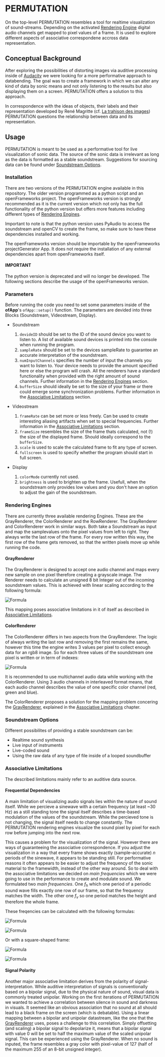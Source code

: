 # PERMUTATION

On the top-level PERMUTATION resembles a tool for realtime visualization of sound-streams. Depending on the activated [Rendering Engine](#rendering-engines) digital audio channels get mapped to pixel values of a frame.  It is used to explore different aspects of associative correspondene accross data representation.

## Conceptual Background

After exploring the possibilities of distorting images via auditive processing inside of [Audacity](https://www.audacityteam.org) we were looking for a more performative approach to databending. The goal was to create a framework in which we can alter any kind of data by sonic means and not only listening to the results but also displaying them on a screen. PERMUTATION offers a solution to this approach.

In correspondence with the ideas of objects, their labels and their representation developed by René Magritte (cf. [La trahison des images](https://en.wikipedia.org/wiki/The_Treachery_of_Images)) PERMUTATION questions the relationship between data and its representation.

## Usage

PERMUTATION is meant to be used as a performative tool for live visualization of sonic data. The source of the sonic data is irrelevant as long as the data is formatted as a stable soundstream. Suggestions for sourcing data can be found under [Soundstream Options](#soundstream-options).

### Installation

There are two versions of the PERMUTATION engine available in this repository. The older version programmed as a python script and an openFrameworks project. The openFrameworks version is strongly recommended as it is the current version which not only has the full functionality of the python version but offers more features including different types of [Rendering Engines](#rendering-engines). 

Important to note is that the python version uses PyAudio to access the soundstream and openCV to create the frame, so make sure to have these dependencies installed and working.

The openFrameworks version should be importable by the openFrameworks projectGenerator App. It does not require the installation of any external dependencies apart from openFrameworks itself.

#### IMPORTANT

The python version is deprecated and will no longer be developed. The following sections describe the usage of the openFrameworks version.

### Parameters

Before running the code you need to set some parameters inside of the **ofApp**'s `ofApp::setup()` function. The parameters are devided into three Blocks (Soundstream, Videostream, Display).

- Soundstream
    1. `devideID` should be set to the ID of the sound device you want to listen to. A list of available sound devices is printed into the console when running the program.
    2. `sampleRate` should be set to the devices sampleRate to guarantee an accurate interpretation of the soundstream.
    3. `numInputChannels` specifies the number of input the channels you want to listen to. Your device needs to provide the amount specified here or else the program will crash. All the renderers have a standard functionality when provided with the right amount of sound channels. Further information in the [Rendering Engines](#rendering-engines) section.
    4. `bufferSize` should ideally be set to the size of your frame or there could emerge some synchronization problems. Further information in the [Associative Limitations](#associative-limitations) section.

- Videostream
    1. `frameRate` can be set more or less freely. Can be used to create interesting aliasing artifacts when set to special frequencies. Further information in the [Associative Limitations](#associative-limitations) section.
    2. `frameSize` resembles the size of the frame thats calculated, not (!) the size of the displayed frame. Should ideally correspond to the `bufferSize`.
    3. `scale` is used to scale the calculated frame to fit any type of screen.
    4. `fullscreen` is used to specify whether the program should start in full screen.

- Display
    1. `colorMode` currently not used.
    2. `brightness` is used to brighten up the frame. Usefull, when the soundstream only provides low values and you don't have an option to adjust the gain of the soundstream.


### Rendering Engines

There are currently three available rendering Engines. These are the GrayRenderer, the ColorRenderer and the RowRenderer.
The GrayRenderer and ColorRenderer work in similar ways. Both take a Soundstream as input and map the samplevalues onto the pixel values from left to right. They always write the last row of the frame. For every row written this way, the first row of the frame gets removed, so that the written pixels move up while running the code.

#### GrayRenderer

The GrayRenderer is designed to accept one audio channel and maps every new sample on one pixel therefore creating a grayscale image. The Renderer needs to calculate an unsigned 8 bit Integer out of the incoming soundstream values. This is achieved with linear scaling according to the following formula:

![Formula](https://latex.codecogs.com/png.latex?x_{\text{pixel}}%20%3D%20%5Cfrac%7B(x_{\text{sample}}%20%2B%201)%20%5Ctimes%20255%7D%7B2%7D)

This mapping poses associative limitations in it of itself as described in [Associative Limitations](#signal-polarity).

#### ColorRenderer

The ColorRenderer differs in two aspects from the GrayRenderer. The logic of always writing the last row and removing the first remains the same, however this time the engine writes 3 values per pixel to collect enough data for an rgb8 image. So for each three values of the soundstream one pixel is written or in term of indexes:

![Formula](https://latex.codecogs.com/png.latex?i_{\text{pixel}}%20%3D%20i_{\text{sample}}%20%2F%2F%203)

It is recommended to use multichannel audio data while working with the ColorRenderer. Using 3 audio channels in interleaved format means, that each audio channel describes the value of one specific color channel (red, green and blue).

The ColorRenderer proposes a solution for the mapping problem concering the [GrayRenderer](#grayrenderer), explained in the [Associative Limitations](#signal-polarity) chapter.




### Soundstream Options

Different possibilites of providing a stable soundstream can be:
- Realtime sound synthesis
- Live input of instruments
- Live-coded sound
- Using the raw data of any type of file inside of a looped soundbuffer

### Associative Limitations

The described limitations mainly refer to an auditive data source.

#### Frequential Dependencies

A main limitation of visualizing audio signals lies within the nature of sound itself.
While we percieve a sinewave with a certain frequency (at least ~30 Hz) as a still standing tone the signal itself describes a time-based modulation of the values of the soundstream. While the percieved tone is not changing, the signal itself needs to change constantly.
The PERMUTATION rendering engines visualize the sound pixel by pixel for each row before jumping into the next row.

This causes a problem for the visualization of the signal. However there are ways of guaranteeing the associative correspondence. If you adjust the visualization in a way that every frame shows exactly (sample–accurate) *n* periods of the sinewave, it appears to be standing still.
For performative reasons it often appears to be easier to adjust the frequency of the sonic material to the framewidth, instead of the other way around.
So to deal with the associative limitations we decided on *main frequencies* which we were going to use in the performance to create and modulate sound.
We formulated two *main frequencies*. One *f<sub>h</sub>* which one period of a periodic sound wave fills exactly one row of our frame, so that the frequency matches the width.
The other one *f<sub>v</sub>* so one period matches the height and therefore the whole frame.

These freqencies can be calculated with the following formulas:

![Formula](https://latex.codecogs.com/png.latex?f_{h}=\frac{\text{sampleRate}}{\text{frameWidth}})

![Formula](https://latex.codecogs.com/png.latex?f_{v}=\frac{\text{sampleRate}}{\text{frameWidth}\cdot\text{frameHeight}})

Or with a square-shaped frame:

![Formula](https://latex.codecogs.com/png.latex?f_{h}=\frac{\text{sampleRate}}{\text{frameSize}})

![Formula](https://latex.codecogs.com/png.latex?f_{v}=\frac{\text{sampleRate}}{\text{frameSize}^2})

#### Signal Polarity

Another major associative limitation derives from the polarity of signal-interpretation. While auditive interpretation of signals is conventionally based on a bipolar signal, due to the physical nature of sound, visual data is commonly treated unipolar. Working on the first iterations of PERMUTATION we wanted to achieve a correlation between silence in sound and darkness in visuals. It seemed like an obvious association that no sound at all should lead to a black frame on the screen (which is debatable). Using a linear mapping between a bipolar and unipolar datastream, like the one that the [GrayRenderer](#grayrenderer) uses, poses a challenge to this correlation. Simply offsetting (and scaling) a bipolar signal to depolarize it, means that a bipolar signal with value 0 will be set to half the maximum value of the scaled unipolar signal. This can be experienced using the GrayRenderer. When no sound is inputed, the frame resembles a gray color with pixel-value of 127 (half of the maximum 255 of an 8-bit unsigned integer).



